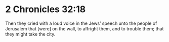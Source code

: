 # 2 Chronicles 32:18

Then they cried with a loud voice in the Jews’ speech unto the people of Jerusalem that [were] on the wall, to affright them, and to trouble them; that they might take the city.